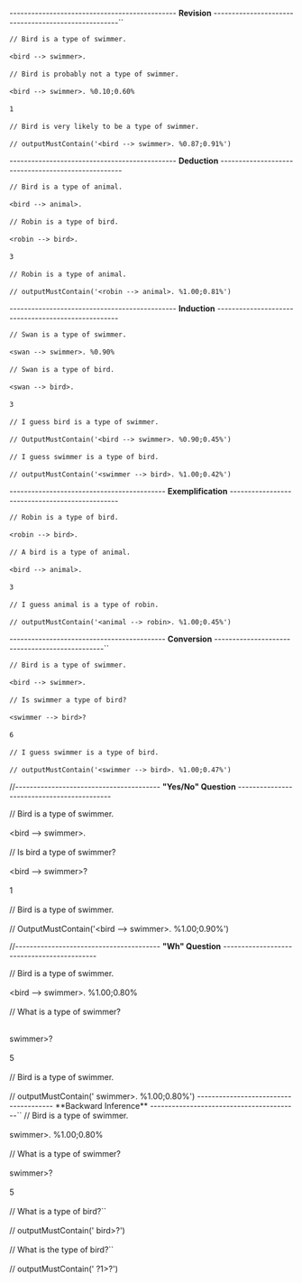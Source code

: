 ---------------------------------------------- **Revision** ----------------------------------------------------``

`// Bird is a type of swimmer.`
<br/>
<br/>
`<bird --> swimmer>.`
<br/>
<br/>
`// Bird is probably not a type of swimmer.`
<br/>
<br/>
`<bird --> swimmer>. %0.10;0.60%`
<br/>
<br/>
`1`
<br/>
<br/>
`// Bird is very likely to be a type of swimmer.`
<br/>
<br/>
`// outputMustContain('<bird --> swimmer>. %0.87;0.91%')`

---------------------------------------------- **Deduction** ---------------------------------------------------

`// Bird is a type of animal.`
<br/>
<br/>
`<bird --> animal>.`
<br/>
<br/>
`// Robin is a type of bird.`
<br/>
<br/>
`<robin --> bird>.`
<br/>
<br/>
`3`
<br/>
<br/>
`// Robin is a type of animal.`
<br/>
<br/>
`// outputMustContain('<robin --> animal>. %1.00;0.81%')`

---------------------------------------------- **Induction** ---------------------------------------------------

`// Swan is a type of swimmer.`
<br/>
<br/>
`<swan --> swimmer>. %0.90%`
<br/>
<br/>
`// Swan is a type of bird.`
<br/>
<br/>
`<swan --> bird>.`
<br/>
<br/>
`3`
<br/>
<br/>
`// I guess bird is a type of swimmer.`
<br/>
<br/>
`// OutputMustContain('<bird --> swimmer>. %0.90;0.45%')`
<br/>
<br/>
`// I guess swimmer is a type of bird.`
<br/>
<br/>
`// outputMustContain('<swimmer --> bird>. %1.00;0.42%')`

------------------------------------------- **Exemplification** -----------------------------------------------

`// Robin is a type of bird.`
<br/>
<br/>
`<robin --> bird>.`
<br/>
<br/>
`// A bird is a type of animal.`
<br/>
<br/>
`<bird --> animal>.`
<br/>
<br/>
`3`
<br/>
<br/>
`// I guess animal is a type of robin.`
<br/>
<br/>
`// outputMustContain('<animal --> robin>. %1.00;0.45%')`

------------------------------------------- **Conversion** -----------------------------------------------``

`// Bird is a type of swimmer.`
<br/>
<br/>
`<bird --> swimmer>.`
<br/>
<br/>
`// Is swimmer a type of bird?`
<br/>
<br/>
`<swimmer --> bird>?`
<br/>
<br/>
`6`
<br/>
<br/>
`// I guess swimmer is a type of bird.`
<br/>
<br/>
`// outputMustContain('<swimmer --> bird>. %1.00;0.47%')`

//---------------------------------------- **"Yes/No" Question** -------------------------------------------

// Bird is a type of swimmer.
<br/>
<br/>
<bird --> swimmer>.
<br/>
<br/>
// Is bird a type of swimmer?
<br/>
<br/>
<bird --> swimmer>?
<br/>
<br/>
1
<br/>
<br/>
// Bird is a type of swimmer.
<br/>
<br/>
// OutputMustContain('<bird --> swimmer>. %1.00;0.90%')

//---------------------------------------- **"Wh" Question** -------------------------------------------

// Bird is a type of swimmer.
<br/>
<br/>
<bird --> swimmer>. %1.00;0.80%
<br/>
<br/>
// What is a type of swimmer?
<br/>
<br/>
<?x --> swimmer>?
<br/>
<br/>
5
<br/>
<br/>
// Bird is a type of swimmer.
<br/>
<br/>
// outputMustContain('<bird --> swimmer>. %1.00;0.80%')

-------------------------------------- **Backward Inference** -----------------------------------------``

// Bird is a type of swimmer.
<br/>
<br/>
<bird --> swimmer>. %1.00;0.80%
<br/>
<br/>
// What is a type of swimmer?
<br/>
<br/>
<?1 --> swimmer>?  
<br/>
<br/>
5
<br/>
<br/>
// What is a type of bird?``
<br/>
<br/>
// outputMustContain('<?1 --> bird>?')
<br/>
<br/>
// What is the type of bird?``
<br/>
<br/>
// outputMustContain('<bird --> ?1>?')
